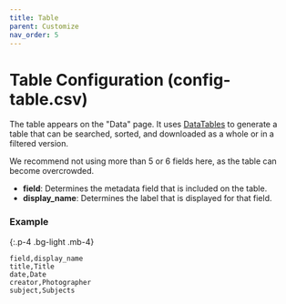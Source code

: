 ```yaml
---
title: Table
parent: Customize
nav_order: 5
---
```


# Table Configuration (config-table.csv)

The table appears on the "Data" page. It uses [DataTables](https://datatables.net/) to generate a table that can be searched, sorted, and downloaded as a whole or in a filtered version.

We recommend not using more than 5 or 6 fields here, as the table can become overcrowded. 

- **field**: Determines the metadata field that is included on the table. 
- **display_name**: Determines the label that is displayed for that field.  

### Example 

{:.p-4 .bg-light .mb-4}
```
field,display_name
title,Title
date,Date
creator,Photographer
subject,Subjects
```